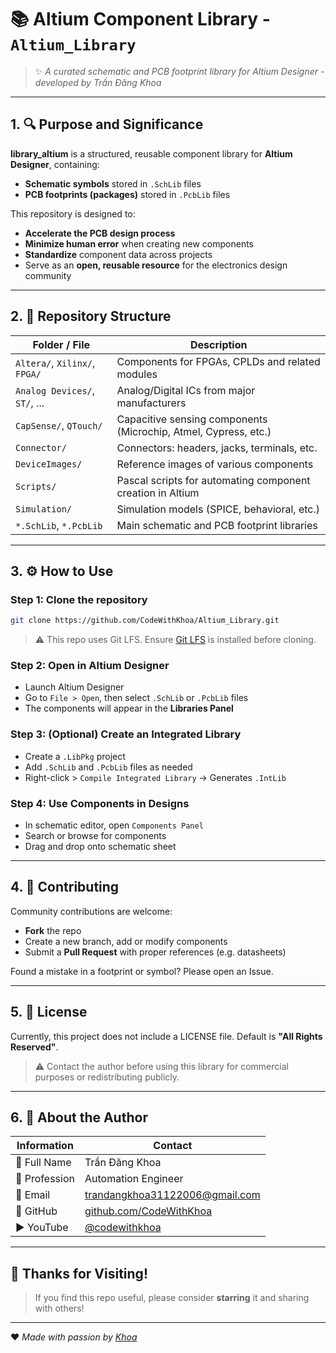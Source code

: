 # 📚 Altium Component Library - `Altium_Library`

> ✨ *A curated schematic and PCB footprint library for Altium Designer - developed by Trần Đăng Khoa*

---

## 1. 🔍 Purpose and Significance

**library\_altium** is a structured, reusable component library for **Altium Designer**, containing:

* **Schematic symbols** stored in `.SchLib` files
* **PCB footprints (packages)** stored in `.PcbLib` files

This repository is designed to:

* **Accelerate the PCB design process**
* **Minimize human error** when creating new components
* **Standardize** component data across projects
* Serve as an **open, reusable resource** for the electronics design community

---

## 2. 📂 Repository Structure

| Folder / File                 | Description                                                     |
| ----------------------------- | --------------------------------------------------------------- |
| `Altera/`, `Xilinx/`, `FPGA/` | Components for FPGAs, CPLDs and related modules                 |
| `Analog Devices/`, `ST/`, ... | Analog/Digital ICs from major manufacturers                     |
| `CapSense/`, `QTouch/`        | Capacitive sensing components (Microchip, Atmel, Cypress, etc.) |
| `Connector/`                  | Connectors: headers, jacks, terminals, etc.                     |
| `DeviceImages/`               | Reference images of various components                          |
| `Scripts/`                    | Pascal scripts for automating component creation in Altium      |
| `Simulation/`                 | Simulation models (SPICE, behavioral, etc.)                     |
| `*.SchLib`, `*.PcbLib`        | Main schematic and PCB footprint libraries                      |

---

## 3. ⚙️ How to Use

### Step 1: Clone the repository

```bash
git clone https://github.com/CodeWithKhoa/Altium_Library.git
```

> ⚠️ This repo uses Git LFS. Ensure [Git LFS](https://git-lfs.github.com/) is installed before cloning.

### Step 2: Open in Altium Designer

* Launch Altium Designer
* Go to `File > Open`, then select `.SchLib` or `.PcbLib` files
* The components will appear in the **Libraries Panel**

### Step 3: (Optional) Create an Integrated Library

* Create a `.LibPkg` project
* Add `.SchLib` and `.PcbLib` files as needed
* Right-click > `Compile Integrated Library` → Generates `.IntLib`

### Step 4: Use Components in Designs

* In schematic editor, open `Components Panel`
* Search or browse for components
* Drag and drop onto schematic sheet

---

## 4. 📌 Contributing

Community contributions are welcome:

* **Fork** the repo
* Create a new branch, add or modify components
* Submit a **Pull Request** with proper references (e.g. datasheets)

Found a mistake in a footprint or symbol? Please open an Issue.

---

## 5. 🔐 License

Currently, this project does not include a LICENSE file. Default is **"All Rights Reserved"**.

> ⚠️ Contact the author before using this library for commercial purposes or redistributing publicly.

---

## 6. 👤 About the Author

| Information      | Contact                                                                 |
| ---------------- | ----------------------------------------------------------------------- |
| 👤 Full Name     | Trần Đăng Khoa                                                          |
| 💼 Profession    | Automation Engineer                                                     |
| 📧 Email         | [trandangkhoa31122006@gmail.com](mailto:trandangkhoa31122006@gmail.com) |
| 🔗 GitHub        | [github.com/CodeWithKhoa](https://github.com/CodeWithKhoa)              |
| ▶️ YouTube       | [@codewithkhoa](https://youtube.com/@codewithkhoa)                      |

---

## 🌟 Thanks for Visiting!

> If you find this repo useful, please consider **starring** it and sharing with others!

---

❤️ *Made with passion by [Khoa](https://youtube.com/@codewithkhoa)*
